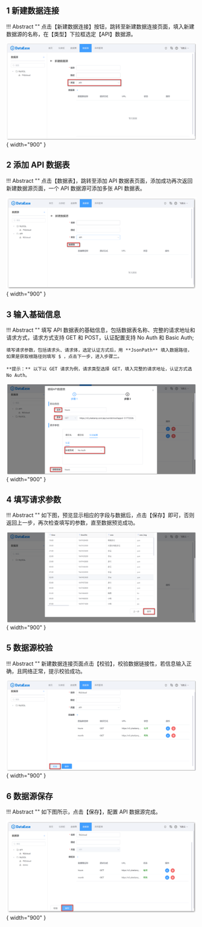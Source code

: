 ## 1 新建数据连接

!!! Abstract ""
    点击【新建数据连接】按钮，跳转至新建数据连接页面，填入新建数据源的名称，在【类型】下拉框选定【API】数据源。
 
![新增api数据源](../img/datasource_configuration/新增api数据源.png){ width="900" }

## 2 添加 API 数据表

!!! Abstract ""
    点击【数据表】，跳转至添加 API 数据表页面，添加成功再次返回新建数据源页面，一个 API 数据源可添加多张 API 数据表。

![数据表](../img/datasource_configuration/数据表.png){ width="900" }

## 3 输入基础信息

!!! Abstract ""
    填写 API 数据表的基础信息，包括数据表名称、完整的请求地址和请求方式，请求方式支持 GET 和 POST，认证配置支持 No Auth 和 Basic Auth;

    填写请求参数，包括请求头、请求体，选定认证方式后，用 **JsonPath** 填入数据路径，如果是获取根路径则填写 $ ，点击下一步，进入步骤二。

    **提示：** 以下以 GET 请求为例，请求类型选择 GET，填入完整的请求地址，认证方式选 No Auth。
    
![步骤一](../img/datasource_configuration/步骤一.png){ width="900" }

## 4 填写请求参数

!!! Abstract ""
    如下图，预览显示相应的字段与数据后，点击【保存】即可，否则返回上一步，再次检查填写的参数，直至数据预览成功。

![步骤二](../img/datasource_configuration/步骤二.png){ width="900" }

## 5 数据源校验

!!! Abstract ""
    新建数据连接页面点击【校验】，校验数据链接性，若信息输入正确，且网络正常，提示校验成功。

![校验api](../img/datasource_configuration/校验api数据源.png){ width="900" }

## 6 数据源保存

!!! Abstract ""
    如下图所示，点击【保存】，配置 API 数据源完成。

![](../img/datasource_configuration/保存api数据源.png){ width="900" }